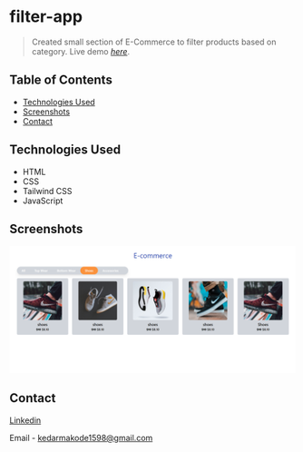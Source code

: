 # filter-app
> Created small section of E-Commerce to filter products based on category.
> Live demo [_here_](https://filter-app-azure.vercel.app/).

## Table of Contents
* [Technologies Used](#technologies-used)
* [Screenshots](#screenshots)
* [Contact](#contact)


## Technologies Used
- HTML
- CSS
- Tailwind CSS
- JavaScript


## Screenshots
![Example screenshot](./assets/ss.png)




## Contact

[Linkedin](https://www.linkedin.com/in/kedar-makode-9833321ab)

Email - kedarmakode1598@gmail.com
